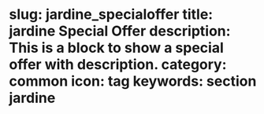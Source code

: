 slug: jardine_specialoffer
title: jardine Special Offer
description: This is a block to show a special offer with description.
category: common
icon: tag
keywords: section jardine
=====